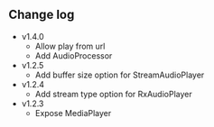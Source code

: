 ## Change log

+ v1.4.0
  + Allow play from url
  + Add AudioProcessor
+ v1.2.5
  + Add buffer size option for StreamAudioPlayer
+ v1.2.4
  + Add stream type option for RxAudioPlayer
+ v1.2.3
  + Expose MediaPlayer
